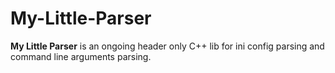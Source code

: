 # My-Little-Parser
**My Little Parser** is an ongoing header only C++ lib for ini config parsing and command line arguments parsing.
